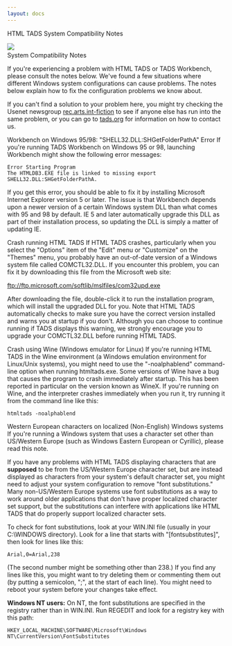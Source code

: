 ```yaml
---
layout: docs
---
```

HTML TADS System Compatibility Notes

  
  
  

![](htmltads.jpg) <span class="title">  
System Compatibility Notes</span>

  
  
  

If you're experiencing a problem with HTML TADS or TADS Workbench,
please consult the notes below. We've found a few situations where
different Windows system configurations can cause problems. The notes
below explain how to fix the configuration problems we know about.

If you can't find a solution to your problem here, you might try
checking the Usenet newsgroup
[rec.arts.int-fiction](news:rec.arts.int-fiction) to see if anyone else
has run into the same problem, or you can go to
[tads.org](http://www.tads.org) for information on how to contact us.  
  
  
Workbench on Windows 95/98: "SHELL32.DLL:SHGetFolderPathA" Error
If you're running TADS Workbench on Windows 95 or 98, launching
Workbench might show the following error messages:



    Error Starting Program
    The HTMLDB3.EXE file is linked to missing export SHELL32.DLL:SHGetFolderPathA.



If you get this error, you should be able to fix it by installing
Microsoft Internet Explorer version 5 or later. The issue is that
Workbench depends upon a newer version of a certain Windows system DLL
than what comes with 95 and 98 by default. IE 5 and later automatically
upgrade this DLL as part of their installation process, so updating the
DLL is simply a matter of updating IE.


Crash running HTML TADS
If HTML TADS crashes, particularly when you select the "Options" item of
the "Edit" menu or "Customize" on the "Themes" menu, you probably have
an out-of-date version of a Windows system file called COMCTL32.DLL. If
you encounter this problem, you can fix it by downloading this file from
the Microsoft web site:



<ftp://ftp.microsoft.com/softlib/mslfiles/com32upd.exe>



After downloading the file, double-click it to run the installation
program, which will install the upgraded DLL for you. Note that HTML
TADS automatically checks to make sure you have the correct version
installed and warns you at startup if you don't. Although you can choose
to continue running if TADS displays this warning, we strongly encourage
you to upgrade your COMCTL32.DLL before running HTML TADS.


Crash using Wine (Windows emulator for Linux)
If you're running HTML TADS in the Wine environment (a Windows emulation
environment for Linux/Unix systems), you might need to use the
"-noalphablend" command-line option when running htmltads.exe. Some
versions of Wine have a bug that causes the program to crash immediately
after startup. This has been reported in particular on the version known
as WineX. If you're running on Wine, and the interpreter crashes
immediately when you run it, try running it from the command line like
this:



    htmltads -noalphablend




Western European characters on localized (Non-English) Windows systems
If you're running a Windows system that uses a character set other than
US/Western Europe (such as Windows Eastern European or Cyrillic), please
read this note.

If you have any problems with HTML TADS displaying characters that are
**supposed** to be from the US/Western Europe character set, but are
instead displayed as characters from your system's default character
set, you might need to adjust your system configuration to remove "font
substitutions." Many non-US/Western Europe systems use font
substitutions as a way to work around older applications that don't have
proper localized character set support, but the substitutions can
interfere with applications like HTML TADS that do properly support
localized character sets.

To check for font substitutions, look at your WIN.INI file (usually in
your C:\WINDOWS directory). Look for a line that starts with
"\[fontsubstitutes\]", then look for lines like this:



    Arial,0=Arial,238



(The second number might be something other than 238.) If you find any
lines like this, you might want to try deleting them or commenting them
out (by putting a semicolon, ";", at the start of each line). You might
need to reboot your system before your changes take effect.

**Windows NT users:** On NT, the font substitutions are specified in the
registry rather than in WIN.INI. Run REGEDIT and look for a registry key
with this path:



    HKEY_LOCAL_MACHINE\SOFTWARE\Microsoft\Windows NT\CurrentVersion\FontSubstitutes